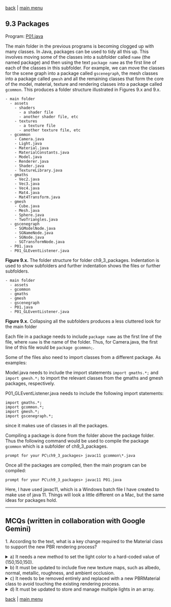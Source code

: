 [back](ch9.md) | [main menu](../README.md)
 
## 9.3 Packages

Program: [P01.java](/ch9_extras/ch9_3_packages)

The main folder in the previous programs is becoming clogged up with many classes. In Java, packages can be used to tidy all this up. This involves moving some of the classes into a subfolder called `name` (the named package) and then using the text `package name` as the first line of each of the classes in this subfolder. For example, we can move the classes for the scene graph into a package called `gscenegraph`, the mesh classes into a package called `gmesh` and all the remaining classes that form the core of the model, material, texture and rendering classes into a package called `gcommon`. This produces a folder structure illustrated in Figures 9.x and 9.x.

```
- main folder
  - assets
    - shaders
      - a shader file
      - another shader file, etc
    - textures
      - a texture file
      - another texture file, etc
  - gcommon
    - Camera.java
    - Light.java
    - Material.java
    - MaterialConstants.java
    - Model.java
    - Renderer.java
    - Shader.java
    - TextureLibrary.java
  - gmaths
    - Vec2.java
    - Vec3.java
    - Vec4.java
    - Mat4.java
    - Mat4Transform.java
  - gmesh
    - Cube.java
    - Mesh.java
    - Sphere.java
    - TwoTriangles.java
  - gscenegraph
    - SGModelNode.java
    - SGNameNode.java
    - SGNode.java
    - SGTransformNode.java
  - P01.java
  - P01_GLEventListener.java
```

**Figure 9.x.** The folder structure for folder ch9_3_packages. Indentation is used to show subfolders and further indentation shows the files or further subfolders.

```
- main folder
  - assets
  - gcommon
  - gmaths
  - gmesh
  - gscenegraph
  - P01.java
  - P01_GLEventListener.java
```

**Figure 9.x.** Collapsing all the subfolders produces a less cluttered look for the main folder

Each file in a package needs to include `package name` as the first line of the file, where `name` is the name of the folder. Thus, for Camera.java, the first line of this file would be `package gcommon;`.

Some of the files also need to import classes from a different package. As examples:

Model.java needs to include the import statements `import gmaths.*;` and `import gmesh.*;` to import the relevant classes from the gmaths and gmesh packages, respectively.

P01_GLEventListener.java needs to include the following import statements:

```
import gmaths.*;
import gcommon.*;
import gmesh.*;
import gscenegraph.*;
```

since it makes use of classes in all the packages.

Compiling a package is done from the folder above the package folder. Thus the following command would be used to compile the package `gcommon` which is a subfolder of ch9_3_packages.

```
prompt for your PC\ch9_3_packages> javac11 gcommon\*.java
```

Once all the packages are compiled, then the main program can be compiled:

```
prompt for your PC\ch9_3_packages> javac11 P01.java
```

Here, I have used javac11, which is a Windows batch file I have created to make use of java 11. Things will look a little different on a Mac, but the same ideas for packages hold.


---

## MCQs (written in collaboration with Google Gemini)

<p>1. According to the text, what is a key change required to the Material class to support the new PBR rendering process?</p>

<details>
<summary>a) It needs a new method to set the light color to a hard-coded value of (150,150,150).</summary>
<p><b>Incorrect.</b> The text states that this hard-coded light color is set within the Renderer.renderPBR method, not the Material class.</p>
</details>

<details>
<summary>b) It must be updated to include five new texture maps, such as albedo, normal, metallic, roughness, and ambient occlusion.</summary>
<p><b>Correct.</b> The text explicitly states that the "Material needs to be changed to include the five new texture maps" which are declared in a similar way to the previous maps.</p>
</details>

<details>
<summary>c) It needs to be removed entirely and replaced with a new PBRMaterial class to avoid touching the existing rendering process.</summary>
<p><b>Incorrect.</b> The text describes changes to the existing Material class and the introduction of a new Model.renderPBR method, but not a new PBRMaterial class.</p>
</details>

<details>
<summary>d) It must be updated to store and manage multiple lights in an array.</summary>
<p><b>Incorrect.</b> The previous chapter's example (ML01.java) addressed the handling of multiple lights. This text focuses on changes needed for PBR.</p>
</details>

[back](ch9.md) | [main menu](../README.md)